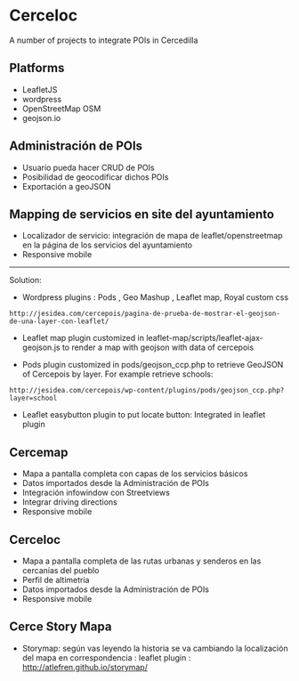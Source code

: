 # Cerceloc

A number of projects to integrate POIs in Cercedilla


## Platforms
* LeafletJS
* wordpress
* OpenStreetMap OSM
* geojson.io

## Administración de POIs
* Usuario pueda hacer CRUD de POIs
* Posibilidad de geocodificar dichos POIs
* Exportación a geoJSON

## Mapping de servicios en site del ayuntamiento
* Localizador de servicio: integración de mapa de leaflet/openstreetmap en la página de los servicios del ayuntamiento
* Responsive mobile
---
Solution:
* Wordpress plugins : Pods , Geo Mashup , Leaflet map, Royal custom css
```
http://jesidea.com/cercepois/pagina-de-prueba-de-mostrar-el-geojson-de-una-layer-con-leaflet/
```

* Leaflet map plugin customized in  leaflet-map/scripts/leaflet-ajax-geojson.js
to render a map with geojson with data of cercepois

* Pods plugin customized in pods/geojson_ccp.php to retrieve GeoJSON of Cercepois by layer. For example retrieve schools:

```
http://jesidea.com/cercepois/wp-content/plugins/pods/geojson_ccp.php?layer=school
```
* Leaflet easybutton plugin to put locate button: Integrated in leaflet plugin

## Cercemap
* Mapa a pantalla completa con capas de los servicios básicos
* Datos importados desde la Administración de POIs
* Integración infowindow con Streetviews
* Integrar driving directions
* Responsive mobile


## Cerceloc
* Mapa a pantalla completa de las rutas urbanas y senderos en las cercanías del pueblo
* Perfil de altimetria
* Datos importados desde la Administración de POIs
* Responsive mobile


## Cerce Story Mapa
* Storymap: según vas leyendo la historia se va cambiando la localización del mapa en correspondencia : leaflet plugin : http://atlefren.github.io/storymap/
